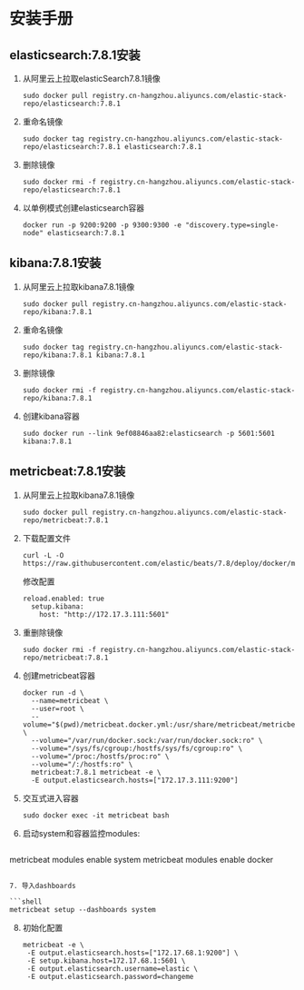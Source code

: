 # 安装手册

## elasticsearch:7.8.1安装

1. 从阿里云上拉取elasticSearch7.8.1镜像

   ```shell
   sudo docker pull registry.cn-hangzhou.aliyuncs.com/elastic-stack-repo/elasticsearch:7.8.1
   ```

2. 重命名镜像

   ```shell
   sudo docker tag registry.cn-hangzhou.aliyuncs.com/elastic-stack-repo/elasticsearch:7.8.1 elasticsearch:7.8.1
   ```

3. 删除镜像

   ````shell 
   sudo docker rmi -f registry.cn-hangzhou.aliyuncs.com/elastic-stack-repo/elasticsearch:7.8.1
   ````

4. 以单例模式创建elasticsearch容器

   ```shell
   docker run -p 9200:9200 -p 9300:9300 -e "discovery.type=single-node" elasticsearch:7.8.1
   ```

   

## kibana:7.8.1安装   

1. 从阿里云上拉取kibana7.8.1镜像

   ```shell
   sudo docker pull registry.cn-hangzhou.aliyuncs.com/elastic-stack-repo/kibana:7.8.1
   ```

2. 重命名镜像

   ```shell
   sudo docker tag registry.cn-hangzhou.aliyuncs.com/elastic-stack-repo/kibana:7.8.1 kibana:7.8.1
   ```

3. 删除镜像

   ```shell
   sudo docker rmi -f registry.cn-hangzhou.aliyuncs.com/elastic-stack-repo/kibana:7.8.1
   ```

4. 创建kibana容器

   ```shell
   sudo docker run --link 9ef08846aa82:elasticsearch -p 5601:5601 kibana:7.8.1
   ```

## metricbeat:7.8.1安装

1. 从阿里云上拉取kibana7.8.1镜像

   ```shell
   sudo docker pull registry.cn-hangzhou.aliyuncs.com/elastic-stack-repo/metricbeat:7.8.1
   ```

2. 下载配置文件

   ```shell
   curl -L -O https://raw.githubusercontent.com/elastic/beats/7.8/deploy/docker/metricbeat.docker.yml
   ```

   修改配置

   ```shell
   reload.enabled: true
     setup.kibana:
       host: "http://172.17.3.111:5601"
   ```
   
3. 重删除镜像

   ```shell
   sudo docker rmi -f registry.cn-hangzhou.aliyuncs.com/elastic-stack-repo/metricbeat:7.8.1
   ```

3. 创建metricbeat容器

   ```shell
   docker run -d \
     --name=metricbeat \
     --user=root \
     --volume="$(pwd)/metricbeat.docker.yml:/usr/share/metricbeat/metricbeat.yml:ro" \
     --volume="/var/run/docker.sock:/var/run/docker.sock:ro" \
     --volume="/sys/fs/cgroup:/hostfs/sys/fs/cgroup:ro" \
     --volume="/proc:/hostfs/proc:ro" \
     --volume="/:/hostfs:ro" \
     metricbeat:7.8.1 metricbeat -e \
     -E output.elasticsearch.hosts=["172.17.3.111:9200"]
   ```
   
5. 交互式进入容器

   ```shell
   sudo docker exec -it metricbeat bash
   ```

6. 启动system和容器监控modules:

   ```shell
metricbeat modules enable system
   metricbeat modules enable docker
   ```

7. 导入dashboards

   ```shell
   metricbeat setup --dashboards system
   ```
   
8. 初始化配置

   ```shell
   metricbeat -e \
    -E output.elasticsearch.hosts=["172.17.68.1:9200"] \
    -E setup.kibana.host=172.17.68.1:5601 \
    -E output.elasticsearch.username=elastic \
    -E output.elasticsearch.password=changeme
   ```
